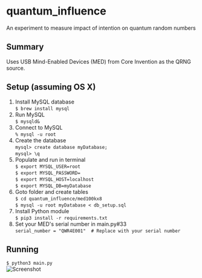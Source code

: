 # quantum_influence
An experiment to measure impact of intention on quantum random numbers

## Summary

Uses USB Mind-Enabled Devices (MED) from Core Invention as the QRNG source.

## Setup (assuming OS X)

1. Install MySQL database\
    ```$ brew install mysql```
1. Run MySQL\
    ```$ mysqld&```
1. Connect to MySQL\
    ```% mysql -u root```
1. Create the database\
    ```mysql> create database myDatabase;```\
    ```mysql> \q```
1. Populate and run in terminal\
    ```$ export MYSQL_USER=root```\
    ```$ export MYSQL_PASSWORD=```\
    ```$ export MYSQL_HOST=localhost```\
    ```$ export MYSQL_DB=myDatabase```
1. Goto folder and create tables\
    ```$ cd quantum_influence/med100kx8```\
    ```$ mysql -u root myDatabase < db_setup.sql```
1. Install Python module\
    ```$ pip3 install -r requirements.txt```
1. Set your MED's serial number in main.py#33\
    ```serial_number = "QWR4E001"  # Replace with your serial number```

## Running

```$ python3 main.py```\
![Screenshot](med100kx8/screenshot.png)